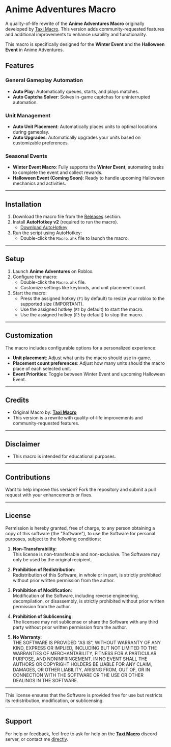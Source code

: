 # Anime Adventures Macro

A quality-of-life rewrite of the **Anime Adventures Macro** originally developed by [Taxi Macro](https://discord.gg/taximacro). This version adds community-requested features and additional improvements to enhance usability and functionality.

This macro is specifically designed for the **Winter Event** and the **Halloween Event** in Anime Adventures.

## Features

### General Gameplay Automation

- **Auto Play**: Automatically queues, starts, and plays matches.
- **Auto Captcha Solver**: Solves in-game captchas for uninterrupted automation.

### Unit Management

- **Auto Unit Placement**: Automatically places units to optimal locations during gameplay.
- **Auto Upgrades**: Automatically upgrades your units based on customizable preferences.

### Seasonal Events

- **Winter Event Macro**: Fully supports the **Winter Event**, automating tasks to complete the event and collect rewards.
- **Halloween Event (Coming Soon)**: Ready to handle upcoming Halloween mechanics and activities.

---

## Installation

1. Download the macro file from the [Releases](#) section.
2. Install **AutoHotkey v2** (required to run the macro).
   - [Download AutoHotkey](https://www.autohotkey.com/download/)
3. Run the script using AutoHotkey:
   - Double-click the `Macro.ahk` file to launch the macro.

---

## Setup

1. Launch **Anime Adventures** on Roblox.
2. Configure the macro:
   - Double-click the `Macro.ahk` file.
   - Customize settings like keybinds, and unit placement count.
3. Start the macro:
   - Press the assigned hotkey (`F1` by default) to resize your roblox to the supported size (IMPORTANT).
   - Use the assigned hotkey (`F2` by default) to start the macro.
   - Use the assigned hotkey (`F3` by default) to stop the macro.

---

## Customization

The macro includes configurable options for a personalized experience:

- **Unit placement**: Adjust what units the macro should use in-game.
- **Placement count preferences**: Adjust how many units should the macro place of each selected unit.
- **Event Priorities**: Toggle between Winter Event and upcoming Halloween Event.

---

## Credits

- Original Macro by: **[Taxi Macro](https://discord.gg/taximacro)**
- This version is a rewrite with quality-of-life improvements and community-requested features.

---

## Disclaimer

- This macro is intended for educational purposes.

---

## Contributions

Want to help improve this version? Fork the repository and submit a pull request with your enhancements or fixes.

---

## License

Permission is hereby granted, free of charge, to any person obtaining a copy of this software (the "Software"), to use the Software for personal purposes, subject to the following conditions:

1. **Non-Transferability**:  
   This license is non-transferable and non-exclusive. The Software may only be used by the original recipient.

2. **Prohibition of Redistribution**:  
   Redistribution of this Software, in whole or in part, is strictly prohibited without prior written permission from the author.

3. **Prohibition of Modification**:  
   Modification of the Software, including reverse engineering, decompilation, or disassembly, is strictly prohibited without prior written permission from the author.

4. **Prohibition of Sublicensing**:  
   The licensee may not sublicense or share the Software with any third party without prior written permission from the author.

5. **No Warranty**:  
   THE SOFTWARE IS PROVIDED "AS IS", WITHOUT WARRANTY OF ANY KIND, EXPRESS OR IMPLIED, INCLUDING BUT NOT LIMITED TO THE WARRANTIES OF MERCHANTABILITY, FITNESS FOR A PARTICULAR PURPOSE, AND NONINFRINGEMENT. IN NO EVENT SHALL THE AUTHORS OR COPYRIGHT HOLDERS BE LIABLE FOR ANY CLAIM, DAMAGES, OR OTHER LIABILITY, ARISING FROM, OUT OF, OR IN CONNECTION WITH THE SOFTWARE OR THE USE OR OTHER DEALINGS IN THE SOFTWARE.

---

This license ensures that the Software is provided free for use but restricts its redistribution, modification, or sublicensing.


---

## Support

For help or feedback, feel free to ask for help on the **[Taxi Macro](https://discord.gg/taximacro)** discord server, or contact me [directly](https://discordapp.com/users/459268741138612226).
